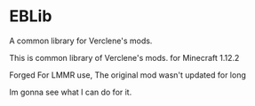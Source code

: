# EBLib
A common library for Verclene's mods.

This is common library of Verclene's mods. for Minecraft 1.12.2

Forged For LMMR use, The original mod wasn't updated for long

Im gonna see what I can do for it.
